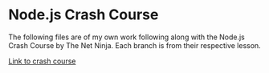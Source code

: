 # Node.js Crash Course

The following files are of my own work following along with the Node.js Crash Course by The Net Ninja. Each branch is from their respective lesson.

[Link to crash course](https://www.youtube.com/playlist?list=PL4cUxeGkcC9jsz4LDYc6kv3ymONOKxwBU)

